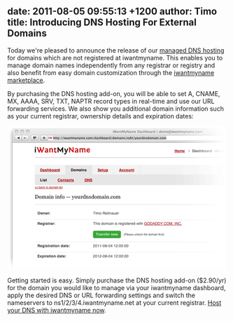 date: 2011-08-05 09:55:13 +1200
author: Timo
title: Introducing DNS Hosting For External Domains
----

Today we're pleased to announce the release of our [managed DNS hosting](https://iwantmyname.com/dns) for domains which are not registered at iwantmyname. This enables you to manage domain names independently from any registrar or registry and also benefit from easy domain customization through the [iwantmyname marketplace](https://iwantmyname.com/services).

By purchasing the DNS hosting add-on, you will be able to set A, CNAME, MX, AAAA, SRV, TXT, NAPTR record types in real-time and use our URL forwarding services. We also show you additional domain information such as your current registrar, ownership details and expiration dates:

![DNS Hosting iwantmyname Example](/media/2011-08-05-external-dns-hosting-iwantmyname.png)

Getting started is easy. Simply purchase the DNS hosting add-on ($2.90/yr) for the domain you would like to manage via your iwantmyname dashboard, apply the desired DNS or URL forwarding settings and switch the nameservers to ns1/2/3/4.iwantmyname.net at your current registrar. [Host your DNS with iwantmyname now](https://iwantmyname.com/dns).

